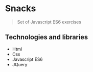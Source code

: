 # Snacks
> Set of Javascript ES6 exercises


## Technologies and libraries
* Html
* Css
* Javascript ES6
* JQuery
